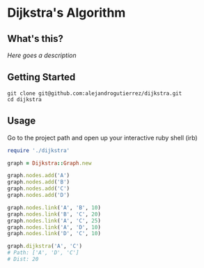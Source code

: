 # Dijkstra's Algorithm

## What's this?
*Here goes a description*

## Getting Started
```
git clone git@github.com:alejandrogutierrez/dijkstra.git
cd dijkstra
```

## Usage
Go to the project path and open up your interactive ruby shell (irb)
```ruby
require './dijkstra'

graph = Dijkstra::Graph.new

graph.nodes.add('A')
graph.nodes.add('B')
graph.nodes.add('C')
graph.nodes.add('D')

graph.nodes.link('A', 'B', 10)
graph.nodes.link('B', 'C', 20)
graph.nodes.link('A', 'C', 25)
graph.nodes.link('A', 'D', 10)
graph.nodes.link('D', 'C', 10)

graph.dijkstra('A', 'C')
# Path: ['A', 'D', 'C']
# Dist: 20
```
